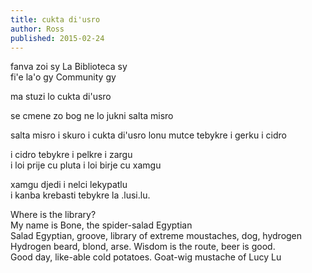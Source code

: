 ```yaml
---
title: cukta di'usro
author: Ross
published: 2015-02-24
---
```


fanva zoi sy La Biblioteca sy  <br />
fi'e la'o gy Community gy

ma stuzi lo cukta di'usro <br />

se cmene zo bog ne lo jukni salta misro  <br />

salta misro i skuro i cukta di'usro lonu mutce tebykre i gerku i cidro  <br />

i cidro tebykre i pelkre i zargu  <br />
i loi prije cu pluta i loi birje cu xamgu  <br />

xamgu djedi i nelci lekypatlu  <br />
i kanba krebasti tebykre la .lusi.lu.  <br />


Where is the library?  <br />
My name is Bone, the spider-salad Egyptian  <br />
Salad Egyptian, groove, library of extreme moustaches, dog, hydrogen  <br />
Hydrogen beard, blond, arse. Wisdom is the route, beer is good. <br />
Good day, like-able cold potatoes. Goat-wig mustache of Lucy Lu
